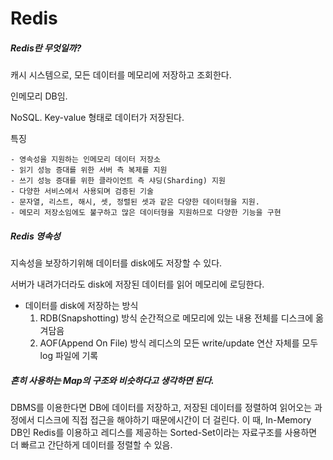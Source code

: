 # Redis

##### Redis란 무엇일까?

캐시 시스템으로, 모든 데이터를 메모리에 저장하고 조회한다.

인메모리 DB임.

NoSQL. Key-value 형태로 데이터가 저장된다.



특징

```text
- 영속성을 지원하는 인메모리 데이터 저장소
- 읽기 성능 증대를 위한 서버 측 복제를 지원
- 쓰기 성능 증대를 위한 클라이언트 측 샤딩(Sharding) 지원
- 다양한 서비스에서 사용되며 검증된 기술
- 문자열, 리스트, 해시, 셋, 정렬된 셋과 같은 다양한 데이터형을 지원.
- 메모리 저장소임에도 불구하고 많은 데이터형을 지원하므로 다양한 기능을 구현
```



##### Redis 영속성

지속성을 보장하기위해 데이터를 disk에도 저장할 수 있다.

서버가 내려가더라도 disk에 저장된 데이터를 읽어 메모리에 로딩한다.

- 데이터를 disk에 저장하는 방식
  1. RDB(Snapshotting) 방식
     순간적으로 메모리에 있는 내용 전체를 디스크에 옮겨담음
  2. AOF(Append On File) 방식
     레디스의 모든 write/update 연산 자체를 모두 log 파일에 기록



##### 흔히 사용하는 Map의 구조와 비슷하다고 생각하면 된다.



DBMS를 이용한다면 DB에 데이터를 저장하고, 저장된 데이터를 정렬하여 읽어오는 과정에서 디스크에 직접 접근을 해야하기 때문에시간이 더 걸린다. 이 때, In-Memory DB인 Redis를 이용하고 레디스를 제공하는 Sorted-Set이라는 자료구조를 사용하면 더 빠르고 간단하게 데이터를 정렬할 수 있음.

